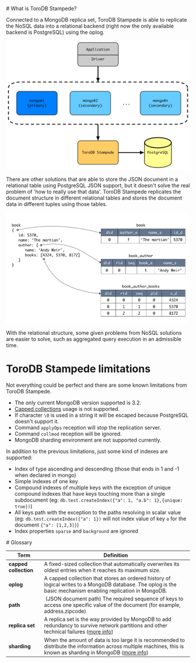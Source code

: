 # What is ToroDB Stampede?

Connected to a MongoDB replica set, ToroDB Stampede is able to replicate the NoSQL data into a relational backend (right now the only available backend is PostgreSQL) using the oplog.

![ToroDB Stampede Structure](images/toro_stampede_structure.jpg)

There are other solutions that are able to store the JSON document in a relational table using PostgreSQL JSON support, but it doesn't solve the real problem of 'how to really use that data'. ToroDB Stampede replicates the document structure in different relational tables and stores the document data in different tuples using those tables.

![Mapping example](images/toro_stampede_mapping.jpg)

With the relational structure, some given problems from NoSQL solutions are easier to solve, such as aggregated query execution in an admissible time.

# ToroDB Stampede limitations

Not everything could be perfect and there are some known limitations from ToroDB Stampede.

* The only current MongoDB version supported is 3.2.
* [Capped collections](https://docs.mongodb.com/manual/core/capped-collections/) usage is not supported.
* If character `\0` is used in a string it will be escaped because PostgreSQL doesn't support it.
* Command `applyOps` reception will stop the replication server.
* Command `collmod` reception will be ignored.
* MongoDB sharding environment are not supported currently.

In addition to the previous limitations, just some kind of indexes are supported:

* Index of type ascending and descending (those that ends in 1 and -1 when declared in mongo)
* Simple indexes of one key
* Compound indexes of multiple keys with the exception of unique compound indexes that have keys touching more than a single subdocument (eg: `db.test.createIndex({"a": 1, "a.b": 1},{unique: true})`)
* All keys path with the exception to the paths resolving in scalar value (eg: `db.test.createIndex({"a": 1})` will not index value of key `a` for the document `{"a": [1,2,3]}`)
* Index properties `sparse` and `background` are ignored

[TODO]: <> (not supported types, we need a list)

[Versions]: <> (this section doesn't make any sense currently)

[Documentation conventions]: <> (we have no time right now for this section)

# Glossary

| Term | Definition |
|------|------------|
| __capped collection__ | A fixed-sized collection that automatically overwrites its oldest entries when it reaches its maximum size. |
| __oplog__ | A capped collection that stores an ordered history of logical writes to a MongoDB database. The oplog is the basic mechanism enabling replication in MongoDB.|
| __path__ | (JSON document path) The required sequence of keys to access one specific value of the document (for example, address.zipcode) | 
| __replica set__ | A replica set is the way provided by MongoDB to add redundancy to survive network partitions and other technical failures ([more info](https://docs.mongodb.com/manual/tutorial/deploy-replica-set/)) |
| __sharding__ | When the amount of data is too large it is recommended to distribute the information across multiple machines, this is known as sharding in MongoDB ([more info](https://docs.mongodb.com/v3.2/sharding/)) |
